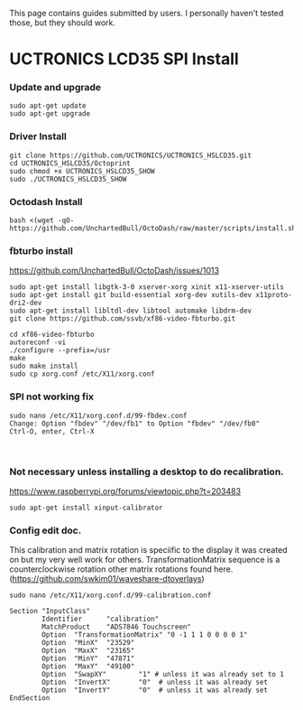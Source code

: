 This page contains guides submitted by users. I personally haven't tested those, but they should work.

# UCTRONICS LCD35 SPI Install

### Update and upgrade
```
sudo apt-get update
sudo apt-get upgrade
```

### Driver Install
```
git clone https://github.com/UCTRONICS/UCTRONICS_HSLCD35.git
cd UCTRONICS_HSLCD35/Octoprint
sudo chmod +x UCTRONICS_HSLCD35_SHOW
sudo ./UCTRONICS_HSLCD35_SHOW
```

### Octodash Install
```
bash <(wget -qO- https://github.com/UnchartedBull/OctoDash/raw/master/scripts/install.sh)
```

### fbturbo install
https://github.com/UnchartedBull/OctoDash/issues/1013
```
sudo apt-get install libgtk-3-0 xserver-xorg xinit x11-xserver-utils
sudo apt-get install git build-essential xorg-dev xutils-dev x11proto-dri2-dev
sudo apt-get install libltdl-dev libtool automake libdrm-dev
git clone https://github.com/ssvb/xf86-video-fbturbo.git

cd xf86-video-fbturbo
autoreconf -vi
./configure --prefix=/usr
make
sudo make install
sudo cp xorg.conf /etc/X11/xorg.conf
```

### SPI not working fix
```
sudo nano /etc/X11/xorg.conf.d/99-fbdev.conf
Change: Option "fbdev" "/dev/fb1" to Option "fbdev" "/dev/fb0"
Ctrl-O, enter, Ctrl-X
```
 
### Not necessary unless installing a desktop to do recalibration.
https://www.raspberrypi.org/forums/viewtopic.php?t=203483
```
sudo apt-get install xinput-calibrator
```

### Config edit doc.
This calibration and matrix rotation is speciific to the display it was created on but my very well work for others.
TransformationMatrix sequence is a counterclockwise rotation other matrix rotations found here. (https://github.com/swkim01/waveshare-dtoverlays)

```
sudo nano /etc/X11/xorg.conf.d/99-calibration.conf

Section "InputClass"
        Identifier      "calibration"
        MatchProduct    "ADS7846 Touchscreen"
     	Option  "TransformationMatrix" "0 -1 1 1 0 0 0 0 1" 
        Option  "MinX"  "23529"
        Option  "MaxX"  "23165"
        Option  "MinY"  "47871"
        Option  "MaxY"  "49100"
        Option  "SwapXY"        "1" # unless it was already set to 1
        Option  "InvertX"       "0"  # unless it was already set
        Option  "InvertY"       "0"  # unless it was already set
EndSection
```


